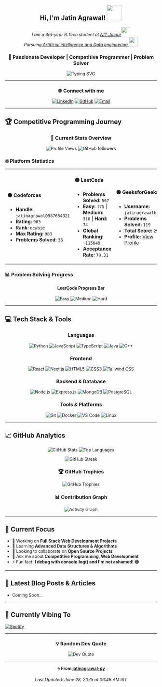 <div align="center">

<h2> Hi, I'm Jatin Agrawal! <img src="https://media.giphy.com/media/mGcNjsfWAjY5AEZNw6/giphy.gif" width="50"></h2>
<p><em>I am a 3rd-year B.Tech student at <a href="https://www.mnit.ac.in/">NIT Jaipur</a><img src="https://media.giphy.com/media/fYSnHlufseco8Fh93Z/giphy.gif" width="30"></br>Pursuing<a 
href="#"> Artificial intelligence and Data engineering </a><img src="https://media.giphy.com/media/WUlplcMpOCEmTGBtBW/giphy.gif" width="30"> 
</em></p>

### 🚀 Passionate Developer | Competitive Programmer | Problem Solver

<img src="https://readme-typing-svg.herokuapp.com?font=Fira+Code&pause=1000&color=00D4FF&center=true&vCenter=true&width=435&lines=Full+Stack+Developer;Competitive+Programmer;Always+Learning+New+Things;Problem+Solver" alt="Typing SVG" />

---

### 🌐 Connect with me

[![LinkedIn](https://img.shields.io/badge/LinkedIn-0077B5?style=for-the-badge&logo=linkedin&logoColor=white)](https://linkedin.com/in/jatin-agrawal-py)
[![GitHub](https://img.shields.io/badge/GitHub-100000?style=for-the-badge&logo=github&logoColor=white)](https://github.com/jatinagrawal-py)
[![Email](https://img.shields.io/badge/Email-D14836?style=for-the-badge&logo=gmail&logoColor=white)](mailto:jatinagrawal0987654321@gmail.com)

</div>

---

## 🏆 Competitive Programming Journey

<div align="center">

### 🌟 Current Stats Overview
![Profile Views](https://komarev.com/ghpvc/?username=jatinagrawal-py&color=blueviolet&style=flat-square)
![GitHub followers](https://img.shields.io/github/followers/jatinagrawal-py?style=social)

</div>

### 🔥 Platform Statistics

<table>
<tr>
<td width="33%">

#### 🟠 **Codeforces**
- **Handle:** `jatinagrawal0987654321`
- **Rating:** `983` 
- **Rank:** `newbie`
- **Max Rating:** `983`
- **Problems Solved:** `38`

</td>
<td width="33%">

#### 🟡 **LeetCode** 
- **Problems Solved:** `567`
- **Easy:** `175` | **Medium:** `318` | **Hard:** `74`
- **Global Ranking:** `~115848`
- **Acceptance Rate:** `70.31`

</td>
<td width="33%">

#### 🟢 **GeeksforGeeks**
- **Username:** `jatinagrawalbybj`
- **Problems Solved:** `119`
- **Total Score:** `299`
- **Profile:** [View Profile](https://auth.geeksforgeeks.org/user/jatinagrawalbybj)

</td>
</tr>
</table>

### 📊 Problem Solving Progress

<div align="center">

#### LeetCode Progress Bar
![Easy](https://img.shields.io/badge/Easy-175-green)
![Medium](https://img.shields.io/badge/Medium-318-orange)
![Hard](https://img.shields.io/badge/Hard-74-red)
</div>

---

## 💻 Tech Stack & Tools

<div align="center">

### Languages
![Python](https://img.shields.io/badge/Python-3776AB?style=for-the-badge&logo=python&logoColor=white)
![JavaScript](https://img.shields.io/badge/JavaScript-F7DF1E?style=for-the-badge&logo=javascript&logoColor=black)
![TypeScript](https://img.shields.io/badge/TypeScript-007ACC?style=for-the-badge&logo=typescript&logoColor=white)
![Java](https://img.shields.io/badge/Java-ED8B00?style=for-the-badge&logo=java&logoColor=white)
![C++](https://img.shields.io/badge/C++-00599C?style=for-the-badge&logo=cplusplus&logoColor=white)

### Frontend
![React](https://img.shields.io/badge/React-20232A?style=for-the-badge&logo=react&logoColor=61DAFB)
![Next.js](https://img.shields.io/badge/Next.js-000000?style=for-the-badge&logo=nextdotjs&logoColor=white)
![HTML5](https://img.shields.io/badge/HTML5-E34F26?style=for-the-badge&logo=html5&logoColor=white)
![CSS3](https://img.shields.io/badge/CSS3-1572B6?style=for-the-badge&logo=css3&logoColor=white)
![Tailwind CSS](https://img.shields.io/badge/Tailwind_CSS-38B2AC?style=for-the-badge&logo=tailwind-css&logoColor=white)

### Backend & Database
![Node.js](https://img.shields.io/badge/Node.js-43853D?style=for-the-badge&logo=node.js&logoColor=white)
![Express.js](https://img.shields.io/badge/Express.js-404D59?style=for-the-badge)
![MongoDB](https://img.shields.io/badge/MongoDB-4EA94B?style=for-the-badge&logo=mongodb&logoColor=white)
![PostgreSQL](https://img.shields.io/badge/PostgreSQL-316192?style=for-the-badge&logo=postgresql&logoColor=white)

### Tools & Platforms
![Git](https://img.shields.io/badge/Git-F05032?style=for-the-badge&logo=git&logoColor=white)
![Docker](https://img.shields.io/badge/Docker-2496ED?style=for-the-badge&logo=docker&logoColor=white)
![VS Code](https://img.shields.io/badge/VS_Code-007ACC?style=for-the-badge&logo=visual-studio-code&logoColor=white)
![Linux](https://img.shields.io/badge/Linux-FCC624?style=for-the-badge&logo=linux&logoColor=black)

</div>

---

## 📈 GitHub Analytics

<div align="center">

![GitHub Stats](https://github-readme-stats.vercel.app/api?username=jatinagrawal-py&show_icons=true&theme=tokyonight&include_all_commits=true&count_private=true&cache_seconds=86400)
![Top Languages](https://github-readme-stats.vercel.app/api/top-langs/?username=jatinagrawal-py&layout=compact&theme=tokyonight&cache_seconds=86400)

![GitHub Streak](https://github-readme-streak-stats.herokuapp.com/?user=jatinagrawal-py&theme=tokyonight&cache_seconds=86400)

### 🏆 GitHub Trophies
![GitHub Trophies](https://github-profile-trophy.vercel.app/?username=jatinagrawal-py&theme=tokyonight&row=2&column=4&margin-w=15&margin-h=15&cache_seconds=86400)

### 📊 Contribution Graph
![Activity Graph](https://github-readme-activity-graph.vercel.app/graph?username=jatinagrawal-py&theme=tokyo-night&cache_seconds=86400)

</div>

---

## 🎯 Current Focus

- 🔭 Working on **Full Stack Web Development Projects**
- 🌱 Learning **Advanced Data Structures & Algorithms**
- 👯 Looking to collaborate on **Open Source Projects**
- 💬 Ask me about **Competitive Programming, Web Development**
- ⚡ Fun fact: **I debug with console.log() and I'm not ashamed! 😄**

---

## 📝 Latest Blog Posts & Articles

<!-- BLOG-POST-LIST:START -->
- Coming Soon...
<!-- BLOG-POST-LIST:END -->

---

## 🎵 Currently Vibing To

[![Spotify](https://spotify-now-playing-steel.vercel.app/api/spotify)](https://open.spotify.com/user/your-spotify-username)

---

<div align="center">

### 💡 Random Dev Quote
![Dev Quote](https://quotes-github-readme.vercel.app/api?type=horizontal&theme=tokyonight&cache_seconds=86400)

---

**⭐ From [jatinagrawal-py](https://github.com/jatinagrawal-py)**

*Last Updated: June 28, 2025 at 06:48 AM IST*

</div>